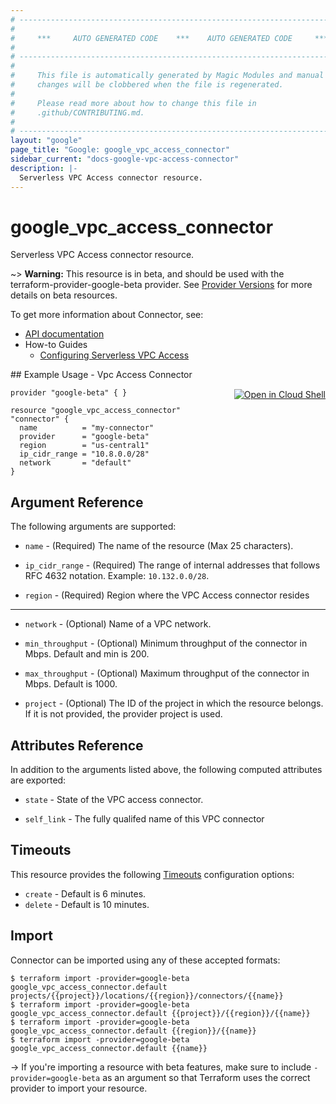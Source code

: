 ```yaml
---
# ----------------------------------------------------------------------------
#
#     ***     AUTO GENERATED CODE    ***    AUTO GENERATED CODE     ***
#
# ----------------------------------------------------------------------------
#
#     This file is automatically generated by Magic Modules and manual
#     changes will be clobbered when the file is regenerated.
#
#     Please read more about how to change this file in
#     .github/CONTRIBUTING.md.
#
# ----------------------------------------------------------------------------
layout: "google"
page_title: "Google: google_vpc_access_connector"
sidebar_current: "docs-google-vpc-access-connector"
description: |-
  Serverless VPC Access connector resource.
---
```


# google\_vpc\_access\_connector

Serverless VPC Access connector resource.

~> **Warning:** This resource is in beta, and should be used with the terraform-provider-google-beta provider.
See [Provider Versions](https://terraform.io/docs/providers/google/provider_versions.html) for more details on beta resources.

To get more information about Connector, see:

* [API documentation](https://cloud.google.com/vpc/docs/reference/vpcaccess/rest/v1beta1/projects.locations.connectors)
* How-to Guides
    * [Configuring Serverless VPC Access](https://cloud.google.com/vpc/docs/configure-serverless-vpc-access)

<div class = "oics-button" style="float: right; margin: 0 0 -15px">
  <a href="https://console.cloud.google.com/cloudshell/open?cloudshell_git_repo=https%3A%2F%2Fgithub.com%2Fterraform-google-modules%2Fdocs-examples.git&cloudshell_working_dir=vpc_access_connector&cloudshell_image=gcr.io%2Fgraphite-cloud-shell-images%2Fterraform%3Alatest&open_in_editor=main.tf&cloudshell_print=.%2Fmotd&cloudshell_tutorial=.%2Ftutorial.md" target="_blank">
    <img alt="Open in Cloud Shell" src="//gstatic.com/cloudssh/images/open-btn.svg" style="max-height: 44px; margin: 32px auto; max-width: 100%;">
  </a>
</div>
## Example Usage - Vpc Access Connector


```hcl
provider "google-beta" { }

resource "google_vpc_access_connector" "connector" {
  name          = "my-connector"
  provider      = "google-beta"
  region        = "us-central1"
  ip_cidr_range = "10.8.0.0/28"
  network       = "default"
}
```

## Argument Reference

The following arguments are supported:


* `name` -
  (Required)
  The name of the resource (Max 25 characters).

* `ip_cidr_range` -
  (Required)
  The range of internal addresses that follows RFC 4632 notation. Example: `10.132.0.0/28`.

* `region` -
  (Required)
  Region where the VPC Access connector resides


- - -


* `network` -
  (Optional)
  Name of a VPC network.

* `min_throughput` -
  (Optional)
  Minimum throughput of the connector in Mbps. Default and min is 200.

* `max_throughput` -
  (Optional)
  Maximum throughput of the connector in Mbps. Default is 1000.

* `project` - (Optional) The ID of the project in which the resource belongs.
    If it is not provided, the provider project is used.


## Attributes Reference

In addition to the arguments listed above, the following computed attributes are exported:


* `state` -
  State of the VPC access connector.

* `self_link` -
  The fully qualifed name of this VPC connector


## Timeouts

This resource provides the following
[Timeouts](/docs/configuration/resources.html#timeouts) configuration options:

- `create` - Default is 6 minutes.
- `delete` - Default is 10 minutes.

## Import

Connector can be imported using any of these accepted formats:

```
$ terraform import -provider=google-beta google_vpc_access_connector.default projects/{{project}}/locations/{{region}}/connectors/{{name}}
$ terraform import -provider=google-beta google_vpc_access_connector.default {{project}}/{{region}}/{{name}}
$ terraform import -provider=google-beta google_vpc_access_connector.default {{region}}/{{name}}
$ terraform import -provider=google-beta google_vpc_access_connector.default {{name}}
```

-> If you're importing a resource with beta features, make sure to include `-provider=google-beta`
as an argument so that Terraform uses the correct provider to import your resource.
